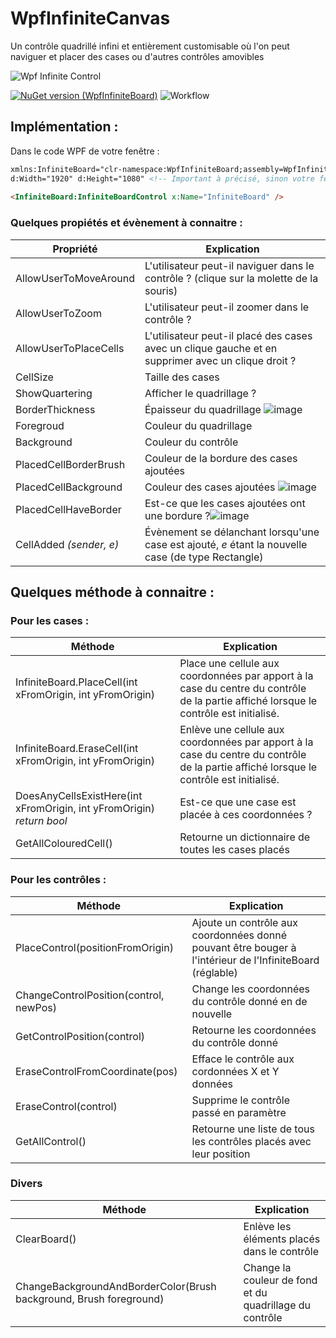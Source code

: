 

# WpfInfiniteCanvas
Un contrôle quadrillé infini et entièrement customisable où l'on peut naviguer et placer des cases ou d'autres contrôles amovibles 


![Wpf Infinite Control](https://user-images.githubusercontent.com/56195432/198040384-bff2c962-032e-438d-868c-1093512b2ef4.gif)


[![NuGet version (WpfInfiniteBoard)](https://img.shields.io/nuget/v/WpfInfiniteBoard.svg?style=flat-square)](https://www.nuget.org/packages/WpfInfiniteBoard)
![Workflow](https://github.com/zonetecde/WpfInfiniteBoard/actions/workflows/dotnet.yml/badge.svg)

## Implémentation :

Dans le code WPF de votre fenêtre :

```html
xmlns:InfiniteBoard="clr-namespace:WpfInfiniteBoard;assembly=WpfInfiniteBoard"
d:Width="1920" d:Height="1080" <!-- Important à précisé, sinon votre fenêtre fera une taille immense dans le designer --> 
 
<InfiniteBoard:InfiniteBoardControl x:Name="InfiniteBoard" />
```

### Quelques propiétés et évènement à connaitre :

| Propriété | Explication |
|--|--|
|AllowUserToMoveAround | L'utilisateur peut-il naviguer dans le contrôle ? (clique sur la molette de la souris) |	
|AllowUserToZoom   | L'utilisateur peut-il zoomer dans le contrôle ? 
|AllowUserToPlaceCells |L'utilisateur peut-il placé des cases avec un clique gauche et en supprimer avec un clique droit ?
|CellSize |Taille des cases
|ShowQuartering|Afficher le quadrillage ?
|BorderThickness|Épaisseur du quadrillage ![image](https://user-images.githubusercontent.com/56195432/197851905-632dd44c-0468-467a-995c-29fa244120e5.png)
|Foregroud | Couleur du quadrillage
|Background|Couleur du contrôle
|PlacedCellBorderBrush|Couleur de la bordure des cases ajoutées 
|PlacedCellBackground|Couleur des cases ajoutées                   ![image](https://user-images.githubusercontent.com/56195432/197851203-4aeb1647-1e24-46a4-ad2f-b8de5b5ab0a2.png)
|PlacedCellHaveBorder|Est-ce que les cases ajoutées ont une bordure ?![image](https://user-images.githubusercontent.com/56195432/197851455-c1d78a4c-801a-456a-9fa8-94726312ebea.png)
|CellAdded *(sender, e)*|Évènement se délanchant lorsqu'une case est ajouté, *e* étant la nouvelle case (de type Rectangle)

## Quelques méthode à connaitre :

### Pour les cases :

| Méthode| Explication |
|--|--|
|InfiniteBoard.PlaceCell(int xFromOrigin, int yFromOrigin)| Place une cellule aux coordonnées par apport à la case du centre du contrôle de la partie affiché lorsque le contrôle est initialisé. |	
|InfiniteBoard.EraseCell(int xFromOrigin, int yFromOrigin)|Enlève une cellule aux coordonnées par apport à la case du centre du contrôle de la partie affiché lorsque le contrôle est initialisé.
|DoesAnyCellsExistHere(int xFromOrigin, int yFromOrigin) *return bool* |  Est-ce que une case est placée à ces coordonnées ?
|GetAllColouredCell()|Retourne un dictionnaire de toutes les cases placés 

### Pour les contrôles :

| Méthode| Explication |
|--|--|
|PlaceControl(positionFromOrigin) |Ajoute un contrôle aux coordonnées donné pouvant être bouger à l'intérieur de l'InfiniteBoard (réglable) |	
|ChangeControlPosition(control, newPos)| Change les coordonnées du contrôle donné en de nouvelle
|GetControlPosition(control)|Retourne les coordonnées du contrôle donné
|EraseControlFromCoordinate(pos)| Efface le contrôle aux cordonnées X et Y données
|EraseControl(control)| Supprime le contrôle passé en paramètre
|GetAllControl()|  Retourne une liste de tous les contrôles placés avec leur position


### Divers
| Méthode| Explication |
|--|--|
| ClearBoard() |Enlève les éléments placés dans le contrôle |	
|ChangeBackgroundAndBorderColor(Brush background, Brush foreground)|Change la couleur de fond et du quadrillage du contrôle


